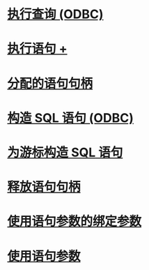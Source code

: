 # [执行查询 (ODBC)](executing-queries-odbc.md)

# [执行语句 +](../../relational-databases/native-client-odbc-queries/executing-statements/executing-statements-odbc.md)

# [分配的语句句柄](allocating-a-statement-handle.md)
# [构造 SQL 语句 (ODBC)](constructing-an-sql-statement-odbc.md)
# [为游标构造 SQL 语句](constructing-sql-statements-for-cursors.md)
# [释放语句句柄](freeing-a-statement-handle.md)
# [使用语句参数的绑定参数](using-statement-parameters-binding-parameters.md)
# [使用语句参数](using-statement-parameters.md)
